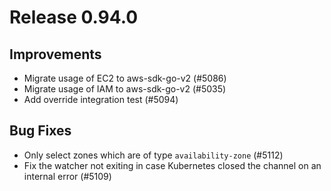 # Release 0.94.0

## Improvements

- Migrate usage of EC2 to aws-sdk-go-v2 (#5086)
- Migrate usage of IAM to aws-sdk-go-v2 (#5035)
- Add override integration test (#5094)

## Bug Fixes

- Only select zones which are of type `availability-zone` (#5112)
- Fix the watcher not exiting in case Kubernetes closed the channel on an internal error (#5109)